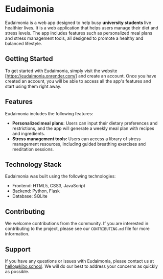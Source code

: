 # Eudaimonia

Eudaimonia is a web app designed to help busy **university students** live healthier lives. It is a web application that helps users manage their diet and stress levels. The app includes features such as personalized meal plans and stress management tools, all designed to promote a healthy and balanced lifestyle.

## Getting Started

To get started with Eudaimonia, simply visit the website [https://eudaimonia.onrender.com/] and create an account. Once you have created an account, you will be able to access all the app's features and start using them right away.

## Features

Eudaimonia includes the following features:

- **Personalized meal plans:** Users can input their dietary preferences and restrictions, and the app will generate a weekly meal plan with recipes and ingredients.
- **Stress management tools:** Users can access a library of stress management resources, including guided breathing exercises and meditation sessions.

## Technology Stack

Eudaimonia was built using the following technologies:

- Frontend: HTML5, CSS3, JavaScript
- Backend: Python, Flask
- Database: SQLite

## Contributing

We welcome contributions from the community. If you are interested in contributing to the project, please see our `CONTRIBUTING.md` file for more information.

## Support

If you have any questions or issues with Eudaimonia, please contact us at hello@kibo.school. We will do our best to address your concerns as quickly as possible.
